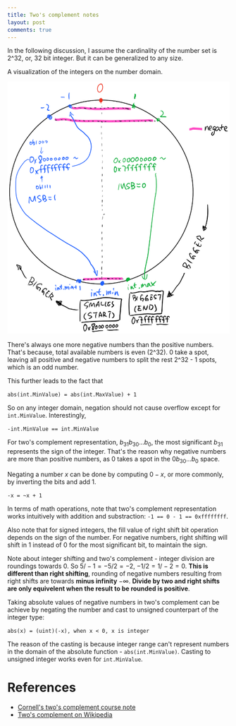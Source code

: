 ```yaml
---
title: Two's complement notes
layout: post
comments: true
---
```


In the following discussion, I assume the cardinality of the number set is
2^32, or, 32 bit integer. But it can be generalized to any size.

A visualization of the integers on the number domain. 

![visualization](https://raw.githubusercontent.com/kflu/kflu.github.io/master/data/twos-complement-visualization.png)


There's always one more negative numbers than the positive numbers. That's
because, total available numbers is even (2^32). 0 take a spot, leaving all
positive and negative numbers to split the rest 2^32 - 1 spots, which is an odd
number.

This further leads to the fact that

    abs(int.MinValue) = abs(int.MaxValue) + 1


So on any integer domain, negation should not cause overflow except for
`int.MinValue`. Interestingly, 

    -int.MinValue == int.MinValue


For two's complement representation, $b_{31} b_{30} ... b_0$, the most significant
$b_{31}$ represents the sign of the integer. That's the reason why negative
numbers are more than positive numbers, as 0 takes a spot in the $0 b_{30} ... b_0$
space.

Negating a number $x$ can be done by computing $0 - x$, or more commonly, by
inverting the bits and add 1.

    -x = ~x + 1


In terms of math operations, note that two's complement representation works
intuitively with addition and substraction: `-1 == 0 - 1 == 0xffffffff`.

Also note that for signed integers, the fill value of right shift bit operation
depends on the sign of the number. For negative numbers, right shifting will
shift in 1 instead of 0 for the most significant bit, to maintain the sign. 

Note about integer shifting and two's complement - integer division are
roundings towards 0. So $5/-1 = -5/2 = -2$, $-1/2 = 1/-2 = 0$. **This is different
than right shifting**, rounding of negative numbers resulting from right shifts
are towards **minus infinity** $-\infty$. **Divide by two and right shifts
are only equivelent when the result to be rounded is positive**.

Taking absolute values of negative numbers in two's complement can be achieve by
negating the number and cast to unsigned counterpart of the integer type:

    abs(x) = (uint)(-x), when x < 0, x is integer

The reason of the casting is because integer range can't represent numbers in
the domain of the absolute function - `abs(int.MinValue)`. Casting to unsigned 
integer works even for `int.MinValue`.


# References
* [Cornell's two's complement course note](https://www.cs.cornell.edu/~tomf/notes/cps104/twoscomp.html)
* [Two's complement on Wikipedia](https://en.wikipedia.org/wiki/Two%27s_complement)

